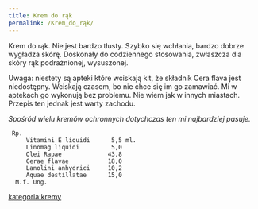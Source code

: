```yaml
---
title: Krem do rąk
permalink: /Krem_do_rąk/
---
```


Krem do rąk. Nie jest bardzo tłusty. Szybko się wchłania, bardzo dobrze wygładza skórę. Doskonały do codziennego stosowania, zwłaszcza dla skóry rąk podrażnionej, wysuszonej.

Uwaga: niestety są apteki które wciskają kit, że składnik Cera flava jest niedostępny. Wciskają czasem, bo nie chce się im go zamawiać. Mi w aptekach go wykonują bez problemu. Nie wiem jak w innych miastach. Przepis ten jednak jest warty zachodu.

*Spośród wielu kremów ochronnych dotychczas ten mi najbardziej pasuje.*

     Rp.
         Vitamini E liquidi      5,5 ml.
         Linomag liquidi         5,0
         Olei Rapae             43,8
         Cerae flavae           18,0
         Lanolini anhydrici     10,2
         Aquae destillatae      15,0
      M.f. Ung.

[kategoria:kremy](/atopedia/kategoria:kremy "wikilink")